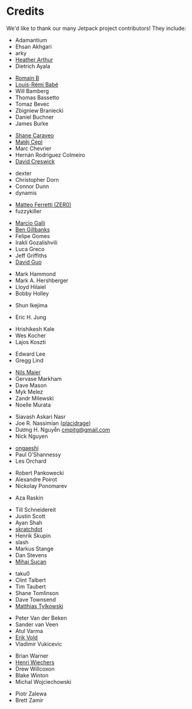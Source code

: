 <!-- This Source Code Form is subject to the terms of the Mozilla Public
   - License, v. 2.0. If a copy of the MPL was not distributed with this
   - file, You can obtain one at http://mozilla.org/MPL/2.0/. -->

# Credits #

We'd like to thank our many Jetpack project contributors!  They include:

* Adamantium
* Ehsan Akhgari
* arky
* [Heather Arthur](https://github.com/harthur)
* Dietrich Ayala

<!--end-->

* [Romain B](https://github.com/Niamor)
* [Louis-Rémi Babé](https://github.com/louisremi)
* Will Bamberg
* Thomas Bassetto
* Tomaz Bevec
* Zbigniew Braniecki
* Daniel Buchner
* James Burke

<!--end-->

* [Shane Caraveo](https://github.com/mixedpuppy)
* [Matěj Cepl](https://github.com/mcepl)
* Marc Chevrier
* Hernán Rodriguez Colmeiro
* [David Creswick](https://github.com/dcrewi)

<!--end-->

* dexter
* Christopher Dorn
* Connor Dunn
* dynamis

<!--end-->

* [Matteo Ferretti (ZER0)](https://github.com/ZER0)
* fuzzykiller

<!--end-->

* [Marcio Galli](https://github.com/taboca)
* [Ben Gillbanks](http://www.iconfinder.com/browse/iconset/circular_icons/)
* Felipe Gomes
* Irakli Gozalishvili
* Luca Greco
* Jeff Griffiths
* [David Guo](https://github.com/dglol)

<!--end-->

* Mark Hammond
* Mark A. Hershberger
* Lloyd Hilaiel
* Bobby Holley

<!--end-->

* Shun Ikejima

<!--end-->

* Eric H. Jung

<!--end-->

* Hrishikesh Kale
* Wes Kocher
* Lajos Koszti

<!--end-->

* Edward Lee
* Gregg Lind

<!--end-->

* [Nils Maier](https://github.com/nmaier)
* Gervase Markham
* Dave Mason
* Myk Melez
* Zandr Milewski
* Noelle Murata

<!--end-->

* Siavash Askari Nasr
* Joe R. Nassimian ([placidrage](https://github.com/placidrage))
* Dương H. Nguyễn <cmpitg@gmail.com>
* Nick Nguyen

<!--end-->

* [ongaeshi](https://github.com/ongaeshi)
* Paul O’Shannessy
* Les Orchard

<!--end-->

* Robert Pankowecki
* Alexandre Poirot
* Nickolay Ponomarev

<!--end-->

* Aza Raskin

<!--end-->

* Till Schneidereit
* Justin Scott
* Ayan Shah
* [skratchdot](https://github.com/skratchdot)
* Henrik Skupin
* slash
* Markus Stange
* Dan Stevens
* [Mihai Sucan](https://github.com/mihaisucan)

<!--end-->

* taku0
* Clint Talbert
* Tim Taubert
* Shane Tomlinson
* Dave Townsend
* [Matthias Tylkowski](https://github.com/tylkomat)

<!--end-->

* Peter Van der Beken
* Sander van Veen
* Atul Varma
* [Erik Vold](https://github.com/erikvold)
* Vladimir Vukicevic

<!--end-->

* Brian Warner
* [Henri Wiechers](https://github.com/hwiechers)
* Drew Willcoxon
* Blake Winton
* Michal Wojciechowski

<!--end-->

* Piotr Zalewa
* Brett Zamir
